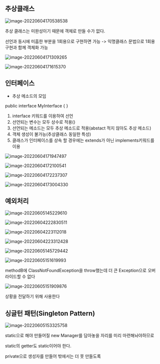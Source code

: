 ## 추상클래스

![image-20220604170538538](220124.assets/image-20220604170538538.png)

추상 클래스는 미완성이기 때문에 객체로 만들 수가 없다.

선언과 동시에 미흡한 부분을 1회용으로 구현하면 가능 ->  익명클래스 문법으로 1회용 구현과 함께 객체화 가능

![image-20220604171309265](220124.assets/image-20220604171309265.png)

![image-20220604171615370](220124.assets/image-20220604171615370.png)



## 인터페이스

- 추상 메소드의 모임

public interface MyInterface { }

1. interface 키워드를 이용하여 선언
2. 선언되는 변수는 모두 상수로 적용()
3. 선언되는 메소드는 모두 추상 메소드로 적용(abstact 적지 않아도 추상 메소드)
4. 객체 생성이 불가능(추상클래스 동일한 특성)
5. 클래스가 인터페이스를 상속 할 경우에는 extends가 아닌 implements키워드를 이용

![image-20220604171947497](220124.assets/image-20220604171947497.png)

![image-20220604172100541](220124.assets/image-20220604172100541.png)

![image-20220604172237307](220124.assets/image-20220604172237307.png)

![image-20220604173004330](220124.assets/image-20220604173004330.png)

## 예외처리

![image-20220605145229610](220124.assets/image-20220605145229610.png)



![image-20220604222830511](220124.assets/image-20220604222830511.png)



![image-20220604223112018](220124.assets/image-20220604223112018.png)



![image-20220604223312428](220124.assets/image-20220604223312428.png)



![image-20220605145729442](220124.assets/image-20220605145729442.png)

![image-20220605151619993](220124.assets/image-20220605151619993.png)

methodB에 ClassNotFoundException을 throw했는데 더 큰 Exception으로 오버라이드할 수 없다

![image-20220605151909876](220124.assets/image-20220605151909876.png)

상황을 전달하기 위해 사용한다



## 싱글턴 패턴(Singleton Pattern)

![image-20220605153325758](220124.assets/image-20220605153325758.png)

static으로 해야 만들어질 new Manager를 담아놓을 자리를 미리 마련해놔야하므로

static의 getter도 static이어야 한다.

private으로 생성자를 만들어 밖에서는 더 못 만들도록









